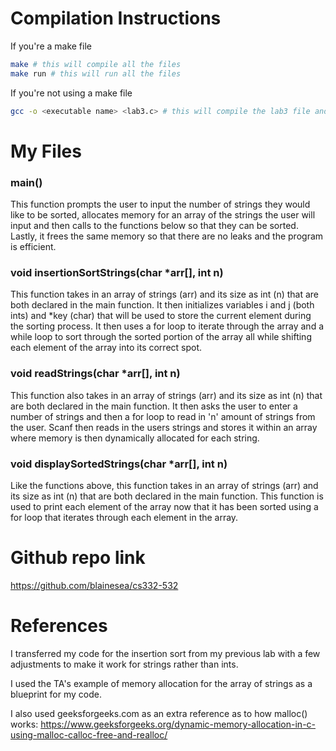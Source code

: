 # Compilation Instructions

If you're a make file
```bash
make # this will compile all the files
make run # this will run all the files
```

If you're not using a make file
```bash
gcc -o <executable name> <lab3.c> # this will compile the lab3 file and return an executable with the executable name
```

# My Files

### main()

This function prompts the user to input the number of strings they would like to be sorted, allocates memory for an array of the strings the user will input and then calls to the functions below so that they can be sorted. Lastly, it frees the same memory so that there are no leaks and the program is efficient. 

### void insertionSortStrings(char *arr[], int n)
This function takes in an array of strings (arr) and its size as int (n) that are both declared in the main function. It then initializes variables i and j (both ints) and *key (char) that will be used to store the current element during the sorting process. It then uses a for loop to iterate through the array and a while loop to sort through the sorted portion of the array all while shifting each element of the array into its correct spot. 

### void readStrings(char *arr[], int n)
This function also takes in an array of strings (arr) and its size as int (n) that are both declared in the main function. It then asks the user to enter a number of strings and then a for loop to read in 'n' amount of strings from the user. Scanf then reads in the users strings and stores it within an array where memory is then dynamically allocated for each string. 

### void displaySortedStrings(char *arr[], int n)
Like the functions above, this function takes in an array of strings (arr) and its size as int (n) that are both declared in the main function. This function is used to print each element of the array now that it has been sorted using a for loop that iterates through each element in the array. 

# Github repo link
https://github.com/blainesea/cs332-532

# References

I transferred my code for the insertion sort from my previous lab with a few adjustments to make it work for strings rather than ints. 

I used the TA's example of memory allocation for the array of strings as a blueprint for my code. 

I also used geeksforgeeks.com as an extra reference as to how malloc() works:
https://www.geeksforgeeks.org/dynamic-memory-allocation-in-c-using-malloc-calloc-free-and-realloc/